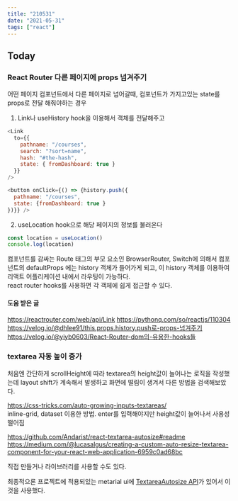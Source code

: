 ```yaml
---
title: "210531"
date: "2021-05-31"
tags: ["react"]
---
```


## Today

### React Router 다른 페이지에 props 넘겨주기

어떤 페이지 컴포넌트에서 다른 페이지로 넘어갈때, 컴포넌트가 가지고있는 state를 props로 전달 해줘야하는 경우

1. Link나 useHistory hook을 이용해서 객체를 전달해주고

```js
<Link
  to={{
    pathname: "/courses",
    search: "?sort=name",
    hash: "#the-hash",
    state: { fromDashboard: true }
  }}
/>

<button onClick={() => {history.push({
  pathname: "/courses",
  state: {fromDashboard: true }
})}} />
```

2. useLocation hook으로 해당 페이지의 정보를 불러온다

```js
const location = useLocation()
console.log(location)
```

컴포넌트를 감싸는 Route 태그의 부모 요소인 BrowserRouter, Switch에 의해서 컴포넌트의 defaultProps 에는 history 객체가 들어가게 되고, 이 history 객체를 이용하여 리액트 어플리케이션 내에서 라우팅이 가능하다.<br>
react router hooks를 사용하면 각 객체에 쉽게 접근할 수 있다.

#### 도움 받은 글

https://reactrouter.com/web/api/Link
https://pythonq.com/so/reactjs/110304
https://velog.io/@dhlee91/this.props.history.push로-props-넘겨주기
https://velog.io/@yiyb0603/React-Router-dom의-유용한-hooks들

### textarea 자동 높이 증가

처음엔 간단하게 scrollHeight에 따라 textarea의 height값이 늘어나는 로직을 작성했는데 layout shift가 계속해서 발생하고 화면에 떨림이 생겨서 다른 방법을 검색해보았다.

https://css-tricks.com/auto-growing-inputs-textareas/<br>
inline-grid, dataset 이용한 방법. enter를 입력해야지만 height값이 늘어나서 사용성 떨어짐

https://github.com/Andarist/react-textarea-autosize#readme<br>
https://medium.com/@lucasalgus/creating-a-custom-auto-resize-textarea-component-for-your-react-web-application-6959c0ad68bc

직접 만들거나 라이브러리를 사용할 수도 있다.

최종적으론 프로젝트에 적용되있는 metarial ui에 [TextareaAutosize API](https://material-ui.com/api/textarea-autosize/)가 있어서 이것을 사용했다.
